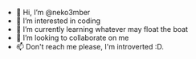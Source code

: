 - 👋 Hi, I’m @neko3mber
- 👀 I’m interested in coding
- 🌱 I’m currently learning whatever may float the boat
- 💞️ I’m looking to collaborate on me
- 📫 Don't reach me please, I'm introverted :D.

<!---
neko3mber/neko3mber is a ✨ special ✨ repository because its `README.md` (this file) appears on your GitHub profile.
You can click the Preview link to take a look at your changes.
--->
